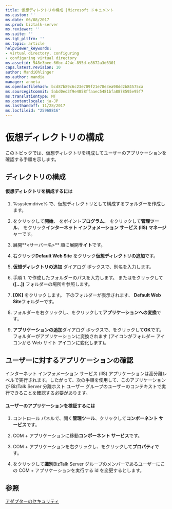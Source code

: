 ```yaml
---
title: 仮想ディレクトリの構成 |Microsoft ドキュメント
ms.custom: ''
ms.date: 06/08/2017
ms.prod: biztalk-server
ms.reviewer: ''
ms.suite: ''
ms.tgt_pltfrm: ''
ms.topic: article
helpviewer_keywords:
- virtual directory, configuring
- configuring virtual directory
ms.assetid: 548e3bee-66bc-424c-895d-e8672a3d6301
caps.latest.revision: 10
author: MandiOhlinger
ms.author: mandia
manager: anneta
ms.openlocfilehash: bcd87b89c6c23e709f21e78e3ea98dd2b84575ca
ms.sourcegitcommit: 5abd0ed3f9e4858ffaaec5481bfa8878595e95f7
ms.translationtype: MT
ms.contentlocale: ja-JP
ms.lasthandoff: 11/28/2017
ms.locfileid: "25968816"
---
```

# <a name="configuring-the-virtual-directory"></a>仮想ディレクトリの構成
このトピックでは、仮想ディレクトリを構成してユーザーのアプリケーションを確認する手順を示します。  
  
## <a name="configuring-the-directory"></a>ディレクトリの構成  
  
#### <a name="to-configure-the-virtual-directory"></a>仮想ディレクトリを構成するには  
  
1.  %systemdrive% で、仮想ディレクトリとして構成するフォルダーを作成します。  
  
2.  をクリックして**開始**、 をポイント**プログラム**、 をクリックして**管理ツール**、 をクリック**インターネット インフォメーション サービス (IIS) マネージャー**です。  
  
3.  展開**\<サーバー名\>** 順に展開**サイト**です。  
  
4.  右クリック**Default Web Site**  をクリック**仮想ディレクトリの追加**です。  
  
5.  **仮想ディレクトリの追加** ダイアログ ボックスで、別名を入力します。  
  
6.  手順 1. で作成したフォルダーのパスを入力します。 またはをクリックして **([...])** フォルダーの場所を参照します。  
  
7.  **[OK]** をクリックします。 下のフォルダーが表示されます、 **Default Web Site**フォルダーです。  
  
8.  フォルダーを右クリックし、をクリックして**アプリケーションへの変換**です。  
  
9. **アプリケーションの追加**ダイアログ ボックスで、をクリックして**OK**です。 フォルダーがアプリケーションに変換されます (アイコンがフォルダー アイコンから Web サイト アイコンに変化します)。  
  
## <a name="verifying-an-application-for-a-user"></a>ユーザーに対するアプリケーションの確認  
 インターネット インフォメーション サービス (IIS) アプリケーションは高分離レベルで実行されます。したがって、次の手順を使用して、このアプリケーションが BizTalk Server 分離ホスト ユーザー グループのユーザーのコンテキストで実行できることを確認する必要があります。  
  
#### <a name="to-verify-an-application-for-a-user"></a>ユーザーのアプリケーションを検証するには  
  
1.  コントロール パネルで、開く**管理ツール**、クリックして**コンポーネント サービス**です。  
  
2.  COM + アプリケーションに移動**コンポーネント サービス**です。  
  
3.  COM + アプリケーションを右クリックし、をクリックして**プロパティ**です。  
  
4.  をクリックして**識別**BizTalk Server グループのメンバーであるユーザーにこの COM + アプリケーションを実行する id を変更するとします。  
  
## <a name="see-also"></a>参照  
 [アダプターのセキュリティ](../core/security-in-biztalk-adapter-for-jd-edwards-oneworld.md)